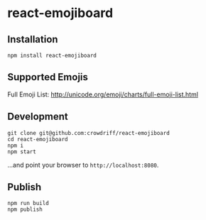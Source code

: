 # react-emojiboard
## Installation
```
npm install react-emojiboard
```

## Supported Emojis
Full Emoji List: http://unicode.org/emoji/charts/full-emoji-list.html

## Development
```
git clone git@github.com:crowdriff/react-emojiboard
cd react-emojiboard
npm i
npm start
```

...and point your browser to `http://localhost:8080`.

## Publish
```
npm run build
npm publish
```
